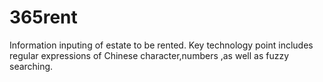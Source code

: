 # 365rent
Information inputing of estate to be rented. Key technology point includes regular expressions of Chinese character,numbers ,as well as fuzzy searching.
